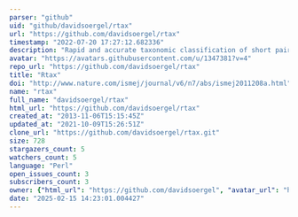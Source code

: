 ```yaml
---
parser: "github"
uid: "github/davidsoergel/rtax"
url: "https://github.com/davidsoergel/rtax"
timestamp: "2022-07-20 17:27:12.682336"
description: "Rapid and accurate taxonomic classification of short paired-end sequence reads from the 16S ribosomal RNA gene."
avatar: "https://avatars.githubusercontent.com/u/1347381?v=4"
repo_url: "https://github.com/davidsoergel/rtax"
title: "Rtax"
doi: "http://www.nature.com/ismej/journal/v6/n7/abs/ismej2011208a.html"
name: "rtax"
full_name: "davidsoergel/rtax"
html_url: "https://github.com/davidsoergel/rtax"
created_at: "2013-11-06T15:15:45Z"
updated_at: "2021-10-09T15:26:51Z"
clone_url: "https://github.com/davidsoergel/rtax.git"
size: 728
stargazers_count: 5
watchers_count: 5
language: "Perl"
open_issues_count: 3
subscribers_count: 3
owner: {"html_url": "https://github.com/davidsoergel", "avatar_url": "https://avatars.githubusercontent.com/u/1347381?v=4", "login": "davidsoergel", "type": "User"}
date: "2025-02-15 14:23:01.004427"
---
```

